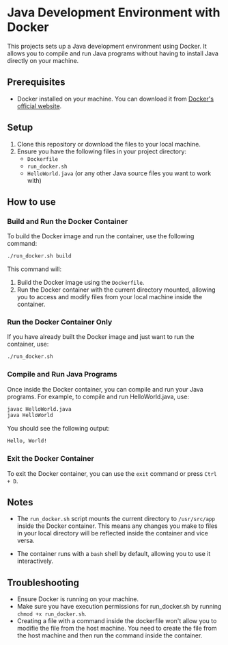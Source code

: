 # Java Development Environment with Docker

This projects sets up a Java development environment using Docker. It allows you to compile and run Java programs without having to install Java directly on your machine.

## Prerequisites

- Docker installed on your machine. You can download it from [Docker's official website](https://www.docker.com/get-started).

## Setup

1. Clone this repository or download the files to your local machine.
2. Ensure you have the following files in your project directory:
   - `Dockerfile`
   - `run_docker.sh`
   - `HelloWorld.java` (or any other Java source files you want to work with)

## How to use

### Build and Run the Docker Container

To build the Docker image and run the container, use the following command:

```bash
./run_docker.sh build
```

This command will:

1. Build the Docker image using the `Dockerfile`.
2. Run the Docker container with the current directory mounted, allowing you to access and modify files from your local machine inside the container.

### Run the Docker Container Only

If you have already built the Docker image and just want to run the container, use:

```bash
./run_docker.sh
```

### Compile and Run Java Programs

Once inside the Docker container, you can compile and run your Java programs. For example, to compile and run HelloWorld.java, use:

```bash
javac HelloWorld.java
java HelloWorld
```

You should see the following output:

```txt
Hello, World!
```

### Exit the Docker Container

To exit the Docker container, you can use the `exit` command or press `Ctrl + D`.

## Notes

- The `run_docker.sh` script mounts the current directory to `/usr/src/app` inside the Docker container. This means any changes you make to files in your local directory will be reflected inside the container and vice versa.

- The container runs with a `bash` shell by default, allowing you to use it interactively.

## Troubleshooting

- Ensure Docker is running on your machine.
- Make sure you have execution permissions for run_docker.sh by running `chmod +x run_docker.sh`.
- Creating a file with a command inside the dockerfile won't allow you to modifie the file from the host machine. You need to create the file from the host machine and then run the command inside the container.
